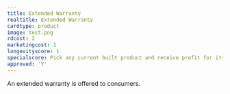 ```yaml
---
title: Extended Warranty
realtitle: Extended Warranty
cardtype: product
image: test.png
rdcost: 2
marketingcost: 1
longevityscore: 1
specialscore: Pick any current built product and receive profit for its life equal to 1/5 of its profit.
approved: 'Y'
---
```

An extended warranty is offered to consumers. 
